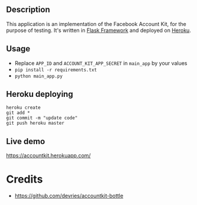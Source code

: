 ## Description
This application is an implementation of the Facebook Account Kit, for the purpose of testing. It's written in [Flask Framework](http://flask.pocoo.org/) and deployed on [Heroku](https://heroku.com/).

## Usage
- Replace `APP_ID` and `ACCOUNT_KIT_APP_SECRET` in `main_app` by your values
- `pip install -r requirements.txt`
- `python main_app.py`

## Heroku deploying
```shell
heroku create
git add *
git commit -m "update code"
git push heroku master
```

## Live demo
https://accountkit.herokuapp.com/

# Credits
- https://github.com/devries/accountkit-bottle
